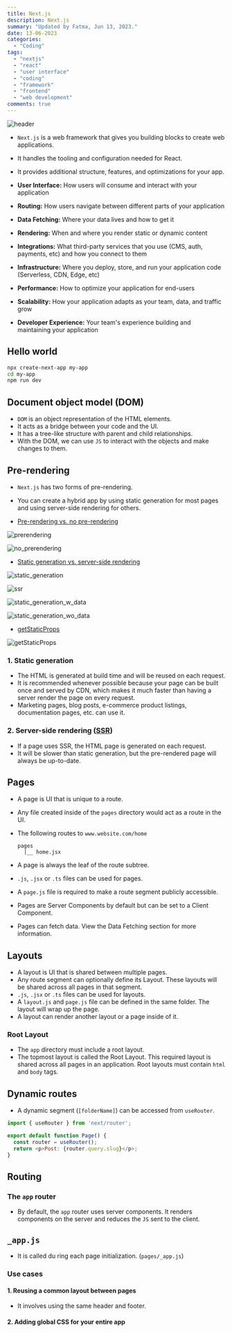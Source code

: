 ```yaml
---
title: Next.js
description: Next.js
summary: "Updated by Fatma, Jun 13, 2023."
date: 13-06-2023
categories:
  - "Coding"
tags:
  - "nextjs"
  - "react"
  - "user interface"
  - "coding"
  - "framework"
  - "frontend"
  - "web development"
comments: true
---
```


![header](/img/next_js_header.png)

- `Next.js` is a web framework that gives you building blocks to create web applications.
- It handles the tooling and configuration needed for React.
- It provides additional structure, features, and optimizations for your app.

- **User Interface:** How users will consume and interact with your application
- **Routing:** How users navigate between different parts of your application
- **Data Fetching:** Where your data lives and how to get it
- **Rendering:** When and where you render static or dynamic content
- **Integrations:** What third-party services that you use (CMS, auth, payments, etc) and how you connect to them
- **Infrastructure:** Where you deploy, store, and run your application code (Serverless, CDN, Edge, etc)
- **Performance:** How to optimize your application for end-users
- **Scalability:** How your application adapts as your team, data, and traffic grow
- **Developer Experience:** Your team's experience building and maintaining your application

## Hello world

```bash
npx create-next-app my-app
cd my-app
npm run dev
```

## Document object model (DOM)

- `DOM` is an object representation of the HTML elements.
- It acts as a bridge between your code and the UI.
- It has a tree-like structure with parent and child relationships.
- With the DOM, we can use `JS` to interact with the objects and make changes to them.

## Pre-rendering

- `Next.js` has two forms of pre-rendering.
- You can create a hybrid app by using static generation for most pages and using server-side rendering for others.

- [Pre-rendering vs. no pre-rendering](https://nextjs.org/learn/basics/data-fetching/pre-rendering)

![prerendering](/img/prerendering.png)

![no_prerendering](/img/no_prerendering.png)

- [Static generation vs. server-side rendering](https://nextjs.org/learn/basics/data-fetching/two-forms)

![static_generation](/img/static_generation.png)

![ssr](/img/ssr.png)

![static_generation_w_data](/img/static_generation_w_data.png)

![static_generation_wo_data](/img/static_generation_wo_data.png)

- [getStaticProps](https://nextjs.org/learn/basics/data-fetching/blog-data)

![getStaticProps](/img/getStaticProps.png)

### 1. Static generation

- The HTML is generated at build time and will be reused on each request.
- It is recommended whenever possible because your page can be built once and served by CDN, which makes it much faster than having a server render the page on every request.
- Marketing pages, blog posts, e-commerce product listings, documentation pages, etc. can use it.

### 2. Server-side rendering ([SSR](https://nextjs.org/docs/pages/building-your-application/rendering/server-side-rendering))

- If a page uses SSR, the HTML page is generated on each request.
- It will be slower than static generation, but the pre-rendered page will always be up-to-date.

## Pages

- A page is UI that is unique to a route.
- Any file created inside of the `pages` directory would act as a route in the UI.

- The following routes to `www.website.com/home`

  ```code
  pages
    |__ home.jsx
  ```

- A page is always the leaf of the route subtree.
- `.js`, `.jsx` or `.ts` files can be used for pages.
- A `page.js` file is required to make a route segment publicly accessible.
- Pages are Server Components by default but can be set to a Client Component.
- Pages can fetch data. View the Data Fetching section for more information.

## Layouts

- A layout is UI that is shared between multiple pages.
- Any route segment can optionally define its Layout. These layouts will be shared across all pages in that segment.
- `.js`, `.jsx` or `.ts` files can be used for layouts.
- A `layout.js` and `page.js` file can be defined in the same folder. The layout will wrap up the page.
- A layout can render another layout or a page inside of it.

### Root Layout

- The `app` directory must include a root layout.
- The topmost layout is called the Root Layout. This required layout is shared across all pages in an application. Root layouts must contain `html` and `body` tags.

## Dynamic routes

- A dynamic segment (`[folderName]`) can be accessed from `useRouter`.

```javascript
import { useRouter } from 'next/router';

export default function Page() {
  const router = useRouter();
  return <p>Post: {router.query.slug}</p>;
}
```

## Routing

### The `app` router

- By default, the `app` router uses server components. It renders components on the server and reduces the `JS` sent to the client.

## `_app.js`

- It is called du ring each page initialization. (`pages/_app.js`)

### Use cases

#### 1. Reusing a common layout between pages

- It involves using the same header and footer.

#### 2. Adding global CSS for your entire app
